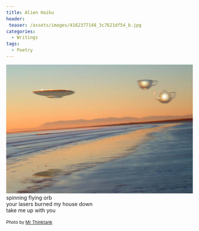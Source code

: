 ```yaml
---
title: Alien Haiku
header:
 teaser: /assets/images/4162377148_3c7621df54_b.jpg
categories:
  - Writings
tags:
  - Poetry
---
```

<img src="/assets/images/4162377148_3c7621df54_b.jpg">spinning flying orb  
 your lasers burned my house down  
 take me up with you

<small>Photo by <a href="http://www.flickr.com/photos/34621580@N00/4162377148">Mr Thinktank</a></small>
